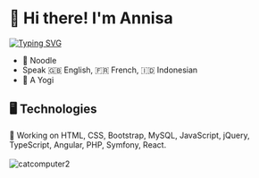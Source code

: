 # 👋 Hi there! I'm Annisa

[![Typing SVG](https://readme-typing-svg.herokuapp.com?color=%2336BCF7&size=25&duration=5500&width=500&height=40&lines=Welcome+to+Annisa's+GitHub+Profile!;Front-End+Web+Developer;Back-End+Web+Developer)](https://git.io/typing-svg)
<ul>
  <li> 🍜 Noodle</li>
  <li> Speak 🇬🇧 English, 🇫🇷 French, 🇮🇩 Indonesian</li>
  <li> 🧘 A Yogi</li>
</ul>

## 🖥️ Technologies
🔭 Working on HTML, CSS, Bootstrap, MySQL, JavaScript, jQuery, TypeScript, Angular, PHP, Symfony, React. <br><br>
![catcomputer2](https://user-images.githubusercontent.com/78032924/111182193-f5d34700-85ae-11eb-81e7-a06c386b271f.gif)

<!--
**ahidayati/ahidayati** is a ✨ _special_ ✨ repository because its `README.md` (this file) appears on your GitHub profile.

Here are some ideas to get you started:

- 🔭 I’m currently working on ...
- 🌱 I’m currently learning ...
- 👯 I’m looking to collaborate on ...
- 🤔 I’m looking for help with ...
- 💬 Ask me about ...
- 📫 How to reach me: ...
- 😄 Pronouns: ...
- ⚡ Fun fact: ...
-->


